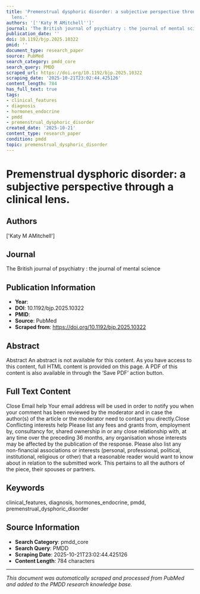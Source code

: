 ```yaml
---
title: 'Premenstrual dysphoric disorder: a subjective perspective through a clinical
  lens.'
authors: '[''Katy M AMitchell'']'
journal: 'The British journal of psychiatry : the journal of mental science'
publication_date: ''
doi: 10.1192/bjp.2025.10322
pmid: ''
document_type: research_paper
source: PubMed
search_category: pmdd_core
search_query: PMDD
scraped_url: https://doi.org/10.1192/bjp.2025.10322
scraping_date: '2025-10-21T23:02:44.425126'
content_length: 784
has_full_text: true
tags:
- clinical_features
- diagnosis
- hormones_endocrine
- pmdd
- premenstrual_dysphoric_disorder
created_date: '2025-10-21'
content_type: research_paper
condition: pmdd
topic: premenstrual_dysphoric_disorder
---
```


# Premenstrual dysphoric disorder: a subjective perspective through a clinical lens.

## Authors
['Katy M AMitchell']

## Journal
The British journal of psychiatry : the journal of mental science

## Publication Information
- **Year**: 
- **DOI**: 10.1192/bjp.2025.10322
- **PMID**: 
- **Source**: PubMed
- **Scraped from**: https://doi.org/10.1192/bjp.2025.10322

## Abstract

Abstract 
        An abstract is not available for this content. As you have access to this content, full HTML content is provided on this page. A PDF of this content is also available in through the ‘Save PDF’ action button.

## Full Text Content

Close Email help
Your email address will be used in order to notify you when your comment has been reviewed by the moderator and in case the author(s) of the article or the moderator need to contact you directly.Close Conflicting interests help
Please list any fees and grants from, employment by, consultancy for, shared ownership in or any close relationship with, at any time over the preceding 36 months, any organisation whose interests may be affected by the publication of the response. Please also list any non-financial associations or interests (personal, professional, political, institutional, religious or other) that a reasonable reader would want to know about in relation to the submitted work. This pertains to all the authors of the piece, their spouses or partners.

## Keywords
clinical_features, diagnosis, hormones_endocrine, pmdd, premenstrual_dysphoric_disorder

## Source Information
- **Search Category**: pmdd_core
- **Search Query**: PMDD
- **Scraping Date**: 2025-10-21T23:02:44.425126
- **Content Length**: 784 characters

---
*This document was automatically scraped and processed from PubMed and added to the PMDD research knowledge base.*
